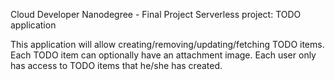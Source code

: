 Cloud Developer Nanodegree - Final Project
Serverless project: TODO application

This application will allow creating/removing/updating/fetching TODO items. Each TODO item can optionally have an attachment image. Each user only has access to TODO items that he/she has created.